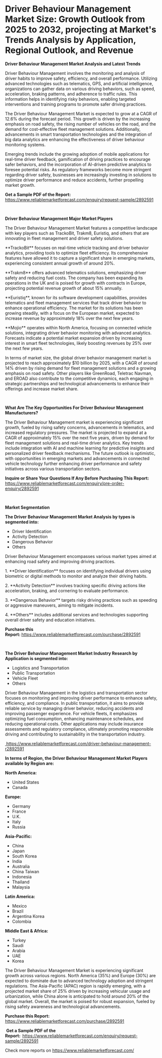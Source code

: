 <p><h1>Driver Behaviour Management Market Size: Growth Outlook from 2025 to 2032, projecting at Market's Trends Analysis by Application, Regional Outlook, and Revenue</h1></p><p><strong>Driver Behaviour Management Market Analysis and Latest Trends</strong></p>
<p><p>Driver Behaviour Management involves the monitoring and analysis of driver habits to improve safety, efficiency, and overall performance. Utilizing advanced technologies such as telematics, GPS, and artificial intelligence, organizations can gather data on various driving behaviors, such as speed, acceleration, braking patterns, and adherence to traffic rules. This information helps in identifying risky behaviors, enabling targeted interventions and training programs to promote safer driving practices.</p><p>The Driver Behaviour Management Market is expected to grow at a CAGR of 12.6% during the forecast period. This growth is driven by the increasing emphasis on road safety, the rising number of vehicles on the road, and the demand for cost-effective fleet management solutions. Additionally, advancements in smart transportation technologies and the integration of big data analytics are enhancing the effectiveness of driver behaviour monitoring systems.</p><p>Emerging trends include the growing adoption of mobile applications for real-time driver feedback, gamification of driving practices to encourage safer behaviors, and the incorporation of AI-driven predictive analytics to foresee potential risks. As regulatory frameworks become more stringent regarding driver safety, businesses are increasingly investing in solutions to optimize driver performance and reduce accidents, further propelling market growth.</p></p>
<p><strong>Get a Sample PDF of the Report:&nbsp;</strong> <a href="https://www.reliablemarketforecast.com/enquiry/request-sample/2892591?utm_campaign=2325&utm_medium=2&utm_source=Github&utm_content=ia&utm_term=15032025&utm_id=driver-behaviour-management">https://www.reliablemarketforecast.com/enquiry/request-sample/2892591</a></p>
<p>&nbsp;</p>
<p><strong>Driver Behaviour Management Major Market Players</strong></p>
<p><p>The Driver Behaviour Management Market features a competitive landscape with key players such as TrackoBit, Trakm8, Euristiq, and others that are innovating in fleet management and driver safety solutions. </p><p>**TrackoBit** focuses on real-time vehicle tracking and driver behavior analytics, providing tools to optimize fleet efficiency. Its comprehensive features have allowed it to capture a significant share in emerging markets, experiencing consistent annual growth of around 20%.</p><p>**Trakm8** offers advanced telematics solutions, emphasizing driver safety and reducing fuel costs. The company has been expanding its operations in the UK and is poised for growth with contracts in Europe, projecting potential revenue growth of about 15% annually.</p><p>**Euristiq**, known for its software development capabilities, provides telematics and fleet management services that track driver behavior to enhance operational efficiency. The market for its solutions has been growing steadily, with a focus on the European market, expected to increase revenue by approximately 18% over the next few years.</p><p>**Mojio** operates within North America, focusing on connected vehicle solutions, integrating driver behavior monitoring with advanced analytics. Forecasts indicate a potential market expansion driven by increasing interest in smart fleet technologies, likely boosting revenues by 25% over the next few years.</p><p>In terms of market size, the global driver behavior management market is projected to reach approximately $10 billion by 2025, with a CAGR of around 14% driven by rising demand for fleet management solutions and a growing emphasis on road safety. Other players like GreenRoad, Teletrac Navman, and EROAD also contribute to the competitive dynamics, each engaging in strategic partnerships and technological advancements to enhance their offerings and increase market share.</p></p>
<p>&nbsp;</p>
<p><strong>What Are The Key Opportunities For Driver Behaviour Management Manufacturers?</strong></p>
<p><p>The Driver Behaviour Management market is experiencing significant growth, fueled by rising safety concerns, advancements in telematics, and increased regulatory pressures. The market is projected to expand at a CAGR of approximately 15% over the next five years, driven by demand for fleet management solutions and real-time driver analytics. Key trends include integration with AI and machine learning for predictive insights and personalized driver feedback mechanisms. The future outlook is optimistic, with opportunities in emerging markets and advancements in connected vehicle technology further enhancing driver performance and safety initiatives across various transportation sectors.</p></p>
<p><strong>Inquire or Share Your Questions If Any Before Purchasing This Report:</strong> <a href="https://www.reliablemarketforecast.com/enquiry/pre-order-enquiry/2892591?utm_campaign=2325&utm_medium=2&utm_source=Github&utm_content=ia&utm_term=15032025&utm_id=driver-behaviour-management">https://www.reliablemarketforecast.com/enquiry/pre-order-enquiry/2892591</a></p>
<p>&nbsp;</p>
<p><strong>Market Segmentation</strong></p>
<p><strong>The Driver Behaviour Management Market Analysis by types is segmented into:</strong></p>
<p><ul><li>Driver Identification</li><li>Activity Detection</li><li>Dangerous Behavior</li><li>Others</li></ul></p>
<p><p>Driver Behaviour Management encompasses various market types aimed at enhancing road safety and improving driving practices. </p><p>1. **Driver Identification** focuses on identifying individual drivers using biometric or digital methods to monitor and analyze their driving habits.</p><p>2. **Activity Detection** involves tracking specific driving actions like acceleration, braking, and cornering to evaluate performance.</p><p>3. **Dangerous Behavior** targets risky driving practices such as speeding or aggressive maneuvers, aiming to mitigate incidents. </p><p>4. **Others** includes additional services and technologies supporting overall driver safety and education initiatives.</p></p>
<p><strong>Purchase this Report:&nbsp;</strong><a href="https://www.reliablemarketforecast.com/purchase/2892591?utm_campaign=2325&utm_medium=2&utm_source=Github&utm_content=ia&utm_term=15032025&utm_id=driver-behaviour-management">https://www.reliablemarketforecast.com/purchase/2892591</a></p>
<p>&nbsp;</p>
<p><strong>The Driver Behaviour Management Market Industry Research by Application is segmented into:</strong></p>
<p><ul><li>Logistics and Transportation</li><li>Public Transportation</li><li>Vehicle Fleet</li><li>Others</li></ul></p>
<p><p>Driver Behaviour Management in the logistics and transportation sector focuses on monitoring and improving driver performance to enhance safety, efficiency, and compliance. In public transportation, it aims to provide reliable service by managing driver behavior, reducing accidents and improving passenger experience. For vehicle fleets, it emphasizes optimizing fuel consumption, enhancing maintenance schedules, and reducing operational costs. Other applications may include insurance assessments and regulatory compliance, ultimately promoting responsible driving and contributing to sustainability in the transportation industry.</p></p>
<p><a href="https://www.reliablemarketforecast.com/driver-behaviour-management-r2892591?utm_campaign=2325&utm_medium=2&utm_source=Github&utm_content=ia&utm_term=15032025&utm_id=driver-behaviour-management">&nbsp;https://www.reliablemarketforecast.com/driver-behaviour-management-r2892591</a></p>
<p><strong>In terms of Region, the Driver Behaviour Management Market Players available by Region are:</strong></p>
<p>
    <p> <strong> North America: </strong>
        <ul>
            <li>United States</li>
            <li>Canada</li>
        </ul>
        </p> 
    <p> <strong> Europe: </strong>
        <ul>
            <li>Germany</li>
            <li>France</li>
            <li>U.K.</li>
            <li>Italy</li>
            <li>Russia</li>
        </ul>
        </p> 
    <p> <strong> Asia-Pacific: </strong>
        <ul>
            <li>China</li>
            <li>Japan</li>
            <li>South Korea</li>
            <li>India</li>
            <li>Australia</li>
            <li>China Taiwan</li>
            <li>Indonesia</li>
            <li>Thailand</li>
            <li>Malaysia</li>
        </ul>
        </p> 
    <p> <strong> Latin America: </strong>
        <ul>
            <li>Mexico</li>
            <li>Brazil</li>
            <li>Argentina Korea</li>
            <li>Colombia</li>
        </ul>
        </p> 
    <p> <strong> Middle East & Africa: </strong>
        <ul>
            <li>Turkey</li>
            <li>Saudi</li>
            <li>Arabia</li>
            <li>UAE</li>
            <li>Korea</li>
        </ul>
    </p>
    </p>
<p><p>The Driver Behaviour Management Market is experiencing significant growth across various regions. North America (35%) and Europe (30%) are expected to dominate due to advanced technology adoption and stringent regulations. The Asia-Pacific (APAC) region is rapidly emerging, with a projected market share of 25% driven by increasing vehicular usage and urbanization, while China alone is anticipated to hold around 20% of the global market. Overall, the market is poised for robust expansion, fueled by rising safety awareness and technological advancements.</p></p>
<p><strong>Purchase this Report: </strong><a href="https://www.reliablemarketforecast.com/purchase/2892591?utm_campaign=2325&utm_medium=2&utm_source=Github&utm_content=ia&utm_term=15032025&utm_id=driver-behaviour-management">https://www.reliablemarketforecast.com/purchase/2892591</a></p>
<p>&nbsp;<strong>Get a Sample PDF of the Report:&nbsp;&nbsp;</strong><a href="https://www.reliablemarketforecast.com/enquiry/request-sample/2892591?utm_campaign=2325&utm_medium=2&utm_source=Github&utm_content=ia&utm_term=15032025&utm_id=driver-behaviour-management">https://www.reliablemarketforecast.com/enquiry/request-sample/2892591</a></p>
<p><strong></strong></p>
<p>Check more reports on <a href="https://www.reliablemarketforecast.com/?utm_campaign=2325&utm_medium=2&utm_source=Github&utm_content=ia&utm_term=15032025&utm_id=driver-behaviour-management">https://www.reliablemarketforecast.com/</a></p>